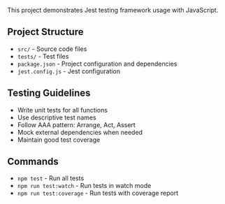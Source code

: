 <!-- Copilot Instructions for Jest Testing Project -->

This project demonstrates Jest testing framework usage with JavaScript.

## Project Structure
- `src/` - Source code files
- `tests/` - Test files
- `package.json` - Project configuration and dependencies
- `jest.config.js` - Jest configuration

## Testing Guidelines
- Write unit tests for all functions
- Use descriptive test names
- Follow AAA pattern: Arrange, Act, Assert
- Mock external dependencies when needed
- Maintain good test coverage

## Commands
- `npm test` - Run all tests
- `npm run test:watch` - Run tests in watch mode
- `npm run test:coverage` - Run tests with coverage report